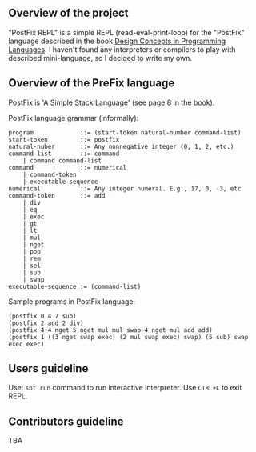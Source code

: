 ## Overview of the project
"PostFix REPL" is a simple REPL (read-eval-print-loop) for the "PostFix" language described in the book [Design 
Concepts in Programming Languages](https://www.amazon.com/Design-Concepts-Programming-Languages-Press/dp/0262201755).
 I haven't found any interpreters or compilers to play with described mini-language, so I decided to write my own.

## Overview of the PreFix language
PostFix is 'A Simple Stack Language' (see page 8 in the book).

PostFix language grammar (informally):
```
program             ::= (start-token natural-number command-list)
start-token         ::= postfix
natural-nuber       ::= Any nonnegative integer (0, 1, 2, etc.)
command-list        ::= command
    | command command-list
command             ::= numerical
    | command-token
    | executable-sequence
numerical           ::= Any integer numeral. E.g., 17, 0, -3, etc
command-token       ::= add
    | div
    | eq
    | exec
    | gt
    | lt
    | mul
    | nget
    | pop
    | rem
    | sel
    | sub
    | swap
executable-sequence := (command-list)
```

Sample programs in PostFix language:
```
(postfix 0 4 7 sub)
(postfix 2 add 2 div)
(postfix 4 4 nget 5 nget mul mul swap 4 nget mul add add)
(postfix 1 ((3 nget swap exec) (2 mul swap exec) swap) (5 sub) swap exec exec)
```

## Users guideline
Use: `sbt run` command to run interactive interpreter. Use `CTRL+C` to exit REPL.

## Contributors guideline
TBA
